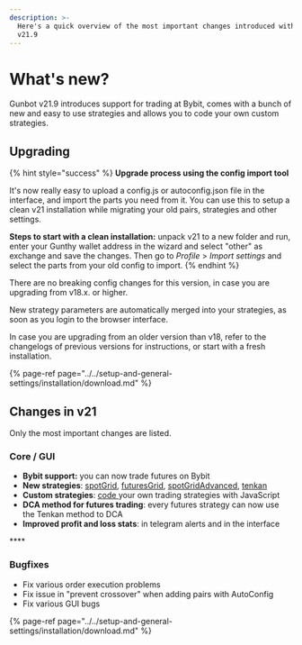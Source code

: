 ```yaml
---
description: >-
  Here's a quick overview of the most important changes introduced with Gunbot
  v21.9
---
```


# What's new?

Gunbot v21.9 introduces support for trading at Bybit, comes with a bunch of new and easy to use strategies and allows you to code your own custom strategies.

## **Upgrading**

{% hint style="success" %}
**Upgrade process using the config import tool**

It's now really easy to upload a config.js or autoconfig.json file in the interface, and import the parts you need from it. You can use this to setup a clean v21 installation while migrating your old pairs, strategies and other settings.

**Steps to start with a clean installation:** unpack v21 to a new folder and run, enter your Gunthy wallet address in the wizard and select "other" as exchange and save the changes. Then go to _Profile_ &gt; _Import settings_ and select the parts from your old config to import.
{% endhint %}

There are no breaking config changes for this version, in case you are upgrading from v18.x. or higher.

New strategy parameters are automatically merged into your strategies, as soon as you login to the browser interface.

In case you are upgrading from an older version than v18, refer to the changelogs of previous versions for instructions, or start with a fresh installation.

{% page-ref page="../../setup-and-general-settings/installation/download.md" %}

## Changes in v21

Only the most important changes are listed.

### Core / GUI

* **Bybit support:** you can now trade futures on Bybit
* **New strategies**: [spotGrid](../../trading-strategy-options/regular-strategies-spot-trading/spotgrid.md), [futuresGrid](../../trading-strategy-options/margin-trading-strategies/futures-grid.md), [spotGridAdvanced](../../trading-strategy-options/regular-strategies-spot-trading/spotgrid-advanced.md), [tenkan](../../trading-strategy-options/margin-trading-strategies/tenkan.md)
* **Custom strategies**: [code ](../../trading-strategy-options/custom-strategies.md)your own trading strategies with JavaScript
* **DCA method for futures trading**: every futures strategy can now use the Tenkan method to DCA
* **Improved profit and loss stats**: in telegram alerts and in the interface

\*\*\*\*

### Bugfixes

* Fix various order execution problems
* Fix issue in "prevent crossover" when adding pairs with AutoConfig
* Fix various GUI bugs

{% page-ref page="../../setup-and-general-settings/installation/download.md" %}

